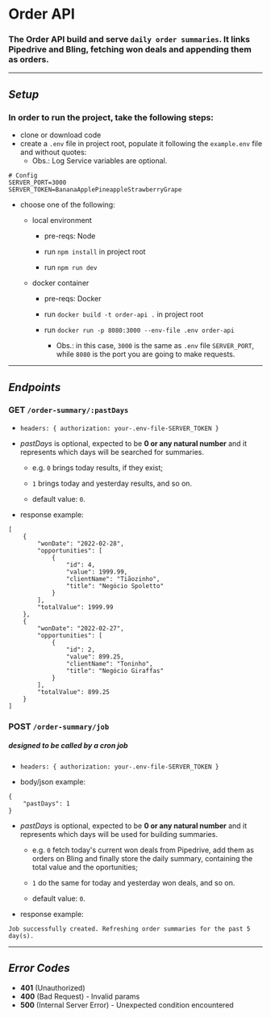  # **Order API**

### The Order API build and serve `daily order summaries`. It links Pipedrive and Bling, fetching won deals and appending them as orders.

---    
## *Setup*
### In order to run the project, take the following steps:

- clone or download code
- create a `.env` file in project root, populate it following the `example.env` file and without quotes:
    - Obs.: Log Service variables are optional.

```
# Config
SERVER_PORT=3000
SERVER_TOKEN=BananaApplePineappleStrawberryGrape    
```

- choose one of the following:
    
    - local environment
    
        - pre-reqs: Node
    
        - run ```npm install``` in project root
    
        - run ```npm run dev``` 
    
    - docker container
    
        - pre-reqs: Docker
    
        - run ```docker build -t order-api .``` 
        in project root
        
        - run ```docker run -p 8080:3000 --env-file .env order-api``` 
            - Obs.: in this case, `3000` is the same as `.env` file `SERVER_PORT`, while `8080` is the port you are going to make requests.
    
---
 ## *Endpoints*

### **GET** `/order-summary/:pastDays`

- ```headers: { authorization: your-.env-file-SERVER_TOKEN }```

- *pastDays* is optional, expected to be **0 or any natural number** and it represents which days will be searched for summaries.
    
    - e.g. `0` brings today results, if they exist;

    - `1` brings today and yesterday results, and so on.
    
    - default value: `0`.

- response example:
```
[
    {
        "wonDate": "2022-02-28",
        "opportunities": [
            {
                "id": 4,
                "value": 1999.99,
                "clientName": "Tiãozinho",
                "title": "Negócio Spoletto"
            }
        ],
        "totalValue": 1999.99
    },
    {
        "wonDate": "2022-02-27",
        "opportunities": [
            {
                "id": 2,
                "value": 899.25,
                "clientName": "Toninho",
                "title": "Negócio Giraffas"
            }
        ],
        "totalValue": 899.25
    }
]
```

### **POST** `/order-summary/job` 
##### designed to be called by a cron job

- ```headers: { authorization: your-.env-file-SERVER_TOKEN }```

- body/json example:
``` 
{ 
    "pastDays": 1 
}
```

- *pastDays* is optional, expected to be **0 or any natural number** and it represents which days will be used for building summaries. 
    
    - e.g. `0` fetch today's current won deals from Pipedrive, add them as orders on Bling and finally store the daily summary, containing the total value and the oportunities; 
    
    - `1` do the same for today and yesterday won deals, and so on.
    
    - default value: `0`.

- response example:
```
Job successfully created. Refreshing order summaries for the past 5 day(s).
```
---
## *Error Codes*

- **401** (Unauthorized)
- **400** (Bad Request) - Invalid params
- **500** (Internal Server Error) - Unexpected condition encountered